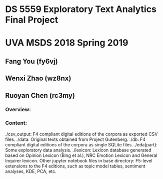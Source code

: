 # DS 5559 Exploratory Text Analytics Final Project

# UVA MSDS 2018 Spring 2019


## Fang You (fy6vj)
## Wenxi Zhao (wz8nx)
## Ruoyan Chen (rc3my)

### Overview: 



### Content: 
./csv_output: F4 compliant digital editions of the corpora as exported CSV files. 
./data: Original texts obtained from Project Gutenberg. 
./db: F4 compliant digital editions of the corpora as single SQLite files.
./eda(part): Some exploratory data analysis. 
./lexicon: Lexicon database generated based on Opinion Lexicon (Bing et al.), NRC Emotion Lexicon and General Inquirer lexicon. 
Other jupyter notebook files in base directory: F5-level extensions to the F4 editions, such as topic model tables, sentiment analyses, KDE, PCA, etc.
